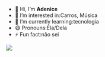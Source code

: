 - 👋 Hi, I’m **Adenice**
- 👀 I’m interested in:Carros, Música
- 🌱 I’m currently learning:tecnologia
- 😄 Pronouns:Ela/Dela
- ⚡ Fun fact:não sei 

![](https://cdn.domestika.org/c_limit,dpr_auto,f_auto,q_80,w_820/v1522534228/content-items/002/311/621/goku-original.gif?1522534228)

